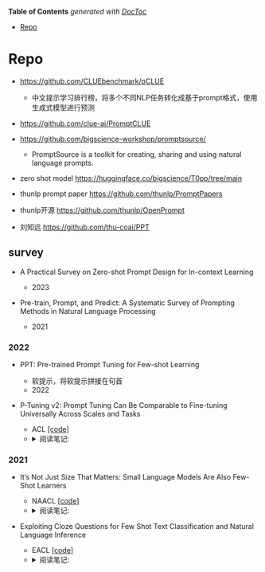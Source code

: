 <!-- START doctoc generated TOC please keep comment here to allow auto update -->
<!-- DON'T EDIT THIS SECTION, INSTEAD RE-RUN doctoc TO UPDATE -->
**Table of Contents**  *generated with [DocToc](https://github.com/thlorenz/doctoc)*

- [Repo](#repo)

<!-- END doctoc generated TOC please keep comment here to allow auto update -->


# Repo

- https://github.com/CLUEbenchmark/pCLUE
  - 中文提示学习排行榜，将多个不同NLP任务转化成基于prompt格式，使用生成式模型进行预测
- https://github.com/clue-ai/PromptCLUE
  
- https://github.com/bigscience-workshop/promptsource/ 
  - PromptSource is a toolkit for creating, sharing and using natural language prompts.
- zero shot model https://huggingface.co/bigscience/T0pp/tree/main
- thunlp prompt paper https://github.com/thunlp/PromptPapers
- thunlp开源 https://github.com/thunlp/OpenPrompt
- 刘知远 https://github.com/thu-coai/PPT


## survey

- A Practical Survey on Zero-shot Prompt Design for In-context Learning
  - 2023

- Pre-train, Prompt, and Predict: A Systematic Survey of Prompting Methods in Natural Language Processing
  - 2021

### 2022

- PPT: Pre-trained Prompt Tuning for Few-shot Learning
  - 软提示，将软提示拼接在句首
  - 2022

- P-Tuning v2: Prompt Tuning Can Be Comparable to Fine-tuning Universally Across Scales and Tasks
  - ACL  [[code]](https://github.com/THUDM/P-tuning-v2)
  - <details>
    <summary>阅读笔记: </summary>
    1. 相比P-tuning v1只在输入部分添加连续的prompt token，v2在每一层添加prompt token  <br>
    2. 做抽取任务时，类似与bert做token分类，直接对每个位置的输出做分类  <br>
    3. 探索：
        1）分类任务使用更少的prompt token，抽取任务使用更多的prompt
        2）先使用多任务的方式微调参数，再单个任务微调能有一定的提升
        3）在靠近输出的模型层上添加prompt token，能获得更好的效果  <br>
    4. Deep Prompt Tuning:在每一层添加prompt token,方法是先设定输入的prompt token，使用全连接层为每个token生成每层的k和v向量
    <img src="assets/P-Tuning-v2.png" align="middle" />
    </details>

### 2021
- It’s Not Just Size That Matters: Small Language Models Are Also Few-Shot Learners
  - NAACL  [[code]](https://github.com/timoschick/pet)
  - <details>
    <summary>阅读笔记: </summary>
    1. 对PET的扩展，PET只支持一个mask，该文章支持多个mask  <br>
    2. 推理时获取最大置信度的token来替换相应位置的mask，然后再经过一个前向来计算其他位置的token，多次迭代完成  <br>
    3. 获取最大的mask长度，训练时使用一次前向，忽略冗余的mask token，计算交叉熵损失（比如最大mask长度时5，当前verbalizer长度时3，冗余的mask长度是2）  <br>
    <img src="" align="middle" />
    </details>

- Exploiting Cloze Questions for Few Shot Text Classification and Natural Language Inference
  - EACL  [[code]](https://github.com/timoschick/pet)
  - <details>
    <summary>阅读笔记: </summary>
    1. 提出了一个基于prompt learning的少样本文本分类模型  <br>
    2. 构建patten，将任务转化为完形填空问题，将mask的输出结果映射到标签  <br>
    3. 损失有交叉熵损失和MLM loss组成。计算交叉熵损失时，需要先获取所有标签对应的verbalizer的logits，使用softmax计算得分，真实label用one-hot表示，然后计算交叉熵损失  <br>
    4. iPET：使用不同的patten训练多个模型，然后对部分无标注数据进行预测，将多个模型预测结果进行ensemble，作为soft-label训练集，然后和原始数据集合并再训练多个模型，上述过程迭代多次
    <img src="" align="middle" />
    </details>

